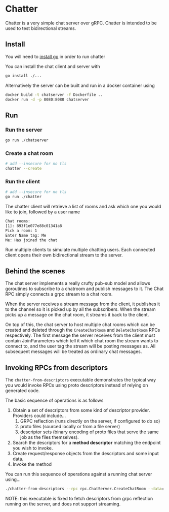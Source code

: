 # Chatter

Chatter is a very simple chat server over gRPC. Chatter is intended to be used to test bidirectional streams.

## Install

You will need to [install go](https://golang.org/doc/install) in order to run chatter

You can install the chat client and server with

```sh
go install ./...
```

Alternatively the server can be built and run in a docker container using

```sh
docker build -t chatserver -f Dockerfile ..
docker run -d -p 8080:8080 chatserver
```

## Run

### Run the server

```sh
go run ./chatserver
```

### Create a chat room

```sh
# add --insecure for no tls
chatter --create
```

### Run the client

```sh
# add --insecure for no tls
go run ./chatter
```

The chatter client will retrieve a list of rooms and ask which one you would like to join, followed by a user name

```sh
Chat rooms:
[1]: 893f1e077e88c01341a8
Pick a room: 1
Enter Name tag: Me
Me: Has joined the chat

```

Run multiple clients to simulate multiple chatting users. Each connected client opens their own bidirectional stream to the server.

## Behind the scenes

The chat server implements a really crufty pub-sub model and allows goroutines to subscribe to a chatroom and publish messages to it. The Chat RPC simply connects a grpc stream to a chat room.

When the server receives a stream message from the client, it publishes it to the channel so it is picked up by all the subscribers. When the stream picks up a message on the chat room, it streams it back to the client.

On top of this, the chat server to host multiple chat rooms which can be created and deleted through the `CreateChatRoom` and `DeleteChatRoom` RPCs respectively. The first message the server receives from the client must contain JoinParameters which tell it which chat room the stream wants to connect to, and the user tag the stream will be posting messages as. All subsequent messages will be treated as ordinary chat messages.

## Invoking RPCs from descriptors

The `chatter-from-descriptors` executable demonstrates the typical way you would invoke RPCs using proto descriptors instead of relying on generated code.

The basic sequence of operations is as follows

1. Obtain a set of descriptors from some kind of descriptor provider. Providers could include...
    1. GRPC reflection (runs directly on the server, if configured to do so)
    2. proto files (sourced locally or from a file server)
    3. descriptor sets (binary encoding of proto files that serve the same job as the files themselves).
2. Search the descriptors for a **method descriptor** matching the endpoint you wish to invoke.
3. Create request/response objects from the descriptors and some input data.
4. Invoke the method

You can run this sequence of operations against a running chat server using...

```sh
./chatter-from-descriptors --rpc rpc.ChatServer.CreateChatRoom --data='{"room_id":"abcdefg"}'
```

NOTE: this executable is fixed to fetch descriptors from grpc reflection running on the server, and does not support streaming.
